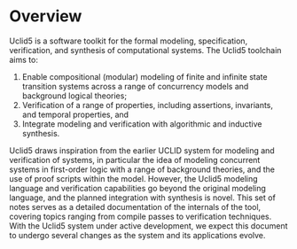 # Overview

Uclid5 is a software toolkit for the formal modeling, specification, verification, and
synthesis of computational systems. The Uclid5 toolchain aims to:
1. Enable compositional (modular) modeling of finite and infinite state transition
systems across a range of concurrency models and background logical theories;
2. Verification of a range of properties, including assertions, invariants, and temporal
properties, and
3. Integrate modeling and verification with algorithmic and inductive synthesis.

Uclid5 draws inspiration from the earlier UCLID system for modeling and verification
of systems, in particular the idea of modeling concurrent systems in first-order
logic with a range of background theories, and the use of proof scripts within the model.
However, the Uclid5 modeling language and verification capabilities go beyond the
original modeling language, and the planned integration with synthesis is novel.
This set of notes serves as a detailed documentation of the internals of the tool, covering
topics ranging from compile passes to verification techniques.
With the Uclid5 system under active development, we expect this document to undergo
several changes as the system and its applications evolve.
